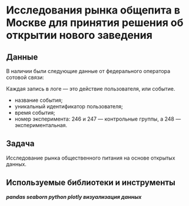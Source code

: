 # Исследования рынка общепита в Москве для принятия решения об открытии нового заведения
## Данные

В наличии были следующие данные от федерального оператора сотовой связи:

Каждая запись в логе — это действие пользователя, или событие.
- название события;
- уникальный идентификатор пользователя;
- время события;
- номер эксперимента: 246 и 247 — контрольные группы, а 248 — экспериментальная.

## Задача
Исследование рынка общественного питания на основе открытых данных.
## Используемые библиотеки и инструменты
***pandas seaborn python plotly визуализация данных***
